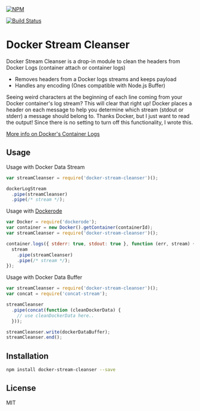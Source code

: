 [![NPM](https://nodei.co/npm/docker-stream-cleanser.png?downloads=true&downloadRank=true&stars=true)](https://nodei.co/npm/docker-stream-cleanser/)

[![Build Status](https://travis-ci.org/Nathan219/docker-stream-cleanser.svg?branch=master)](https://travis-ci.org/Nathan219/docker-stream-cleanser)

Docker Stream Cleanser
=========

Docker Stream Cleanser is a drop-in module to clean the headers from Docker Logs (container attach or container logs)

  - Removes headers from a Docker logs streams and keeps payload
  - Handles any encoding (Ones compatible with Node.js Buffer)


Seeing weird characters at the beginning of each line coming from your Docker container's log stream?  This will clear that right up!  Docker places a header on each message to help you determine which stream (stdout or stderr) a message should belong to.  Thanks Docker, but I just want to read the output!  Since there is no setting to turn off this functionality, I wrote this.

[More info on Docker's Container Logs](https://docs.docker.com/reference/api/docker_remote_api_v1.14/#get-container-logs)


Usage
----

Usage with Docker Data Stream
```js
var streamCleanser = require('docker-stream-cleanser')();

dockerLogStream
  .pipe(streamCleanser)
  .pipe(/* stream */);
```

Usage with [Dockerode](https://github.com/apocas/dockerode)
```js
var Docker = require('dockerode');
var container = new Docker().getContainer(containerId);
var streamCleanser = require('docker-stream-cleanser')();

container.logs({ stderr: true, stdout: true }, function (err, stream) {
  stream
    .pipe(streamCleanser)
    .pipe(/* stream */);
});
```

Usage with Docker Data Buffer
```js
var streamCleanser = require('docker-stream-cleanser')();
var concat = require('concat-stream');

streamCleanser
  .pipe(concat(function (cleanDockerData) {
    // use cleanDockerData here..
  }));

streamCleanser.write(dockerDataBuffer);
streamCleanser.end();
```


Installation
--------------

```sh
npm install docker-stream-cleanser --save
```


License
----

MIT
